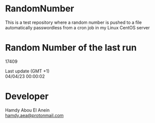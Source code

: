 # RandomNumber    
This is a test repository where a random number is pushed to a file automatically passwordless from a cron job in my Linux CentOS server    
# Random Number of the last run   
17409
      
Last update (GMT +1)    
04/04/23 00:00:02
# Developer    
Hamdy Abou El Anein   
hamdy.aea@protonmail.com
